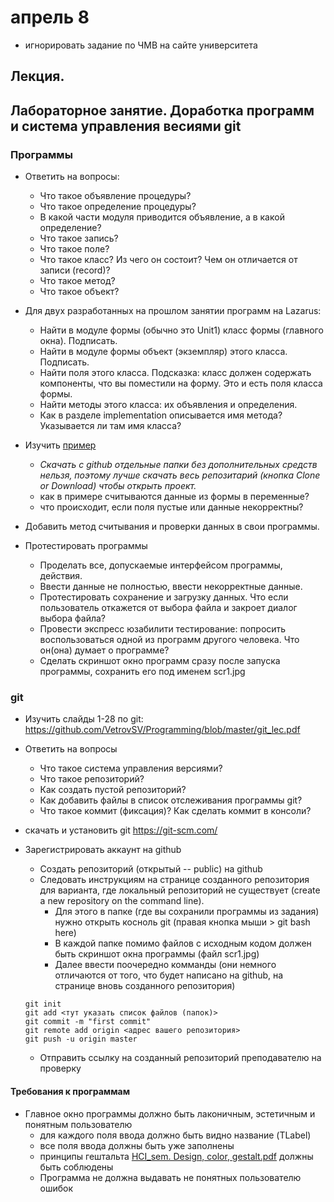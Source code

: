 # апрель 8

- игнорировать задание по ЧМВ на сайте университета

## Лекция.
<!-- - Конспект [Лекция UX](https://github.com/ivtipm/HCI/blob/master/HCI_lec_4.%20UX.pdf)
- слайды 39 и далее
- конспект можно сделать в электронном виде (или взять слайды лекции), добавить свои пометки и комментарии, затем распечатать добавив к своему бумажному конспекту
- изучить все приведённые в слайдах ссылки, дополнить конспект краткой информацией из ссылок
- Ответить на вопросы (на последних слайдах лекции) -->



## Лабораторное занятие. Доработка программ и система управления весиями git
### Программы
- Ответить на вопросы:
  - Что такое объявление процедуры?
  - Что такое определение процедуры?
  - В какой части модуля приводится объявление, а в какой определение?
  - Что такое запись?
  - Что такое поле?
  - Что такое класс? Из чего он состоит? Чем он отличается от записи (record)?
  - Что такое метод?
  - Что такое объект?


- Для двух разработанных на прошлом занятии программ на Lazarus:
  - Найти в модуле формы (обычно это Unit1) класс формы (главного окна). Подписать.
  - Найти в модуле формы объект (экземпляр) этого класса. Подписать.
  - Найти поля этого класса. Подсказка: класс должен содержать компоненты, что вы поместили на форму. Это и есть поля класса формы.
  - Найти методы этого класса: их объявления и определения.
  - Как в разделе implementation описывается имя метода? Указывается ли там имя класса?

- Изучить [пример](https://github.com/ivtipm/HCI/tree/master/1%20%D0%BA%D1%83%D1%80%D1%81/simple_gui_example2)
  - *Скачать с github отдельные папки без дополнительных средств нельзя, поэтому лучше скачать весь репозитарий (кнопка Clone or Download) чтобы открыть проект.*
  - как в примере считываются данные из формы в переменные?
  - что происходит, если поля пустые или данные некорректны?
- Добавить метод считывания и проверки данных в свои программы.
- Протестировать программы
  - Проделать все, допускаемые интерфейсом программы, действия.
  - Ввести данные не полностью, ввести некорректные данные.
  - Протестировать сохранение и загрузку данных. Что если пользователь откажется от выбора файла и закроет диалог выбора файла?
  - Провести экспресс юзабилити тестирование: попросить воспользоваться одной из программ другого человека. Что он(она) думает о программе?
  - Сделать скриншот окно программ сразу после запуска программы, сохранить его под именем scr1.jpg

### git
  - Изучить слайды 1-28 по git: https://github.com/VetrovSV/Programming/blob/master/git_lec.pdf
  - Ответить на вопросы
    - Что такое система управления версиями?
    - Что такое репозиторий?
    - Как создать пустой репозиторий?
    - Как добавить файлы в список отслеживания программы git?
    - Что такое коммит (фиксация)? Как сделать коммит в консоли?

- скачать и установить git https://git-scm.com/
- Зарегистрировать аккаунт на github
  - Создать репозиторий (открытый -- public) на github
  - Следовать инструкциям на странице созданного репозитория для варианта, где локальный репозиторий не существует (create a new repository on the command line).
    - Для этого в папке (где вы сохранили программы из задания) нужно открыть косноль git (правая кнопка мыши > git bash here)
    - В каждой папке помимо файлов с исходным кодом должен быть скриншот окна программы (файл scr1.jpg)
    - Далее ввести поочередно комманды (они немного отличаются от того, что будет написано на github, на странице вновь созданного репозитория)

  ```
  git init
  git add <тут указать список файлов (папок)>
  git commit -m "first commit"
  git remote add origin <адрес вашего репозитория>
  git push -u origin master
  ```
  - Отправить ссылку на созданный репозиторий преподавателю на проверку



#### Требования к программам
- Главное окно программы должно быть лаконичным, эстетичным и понятным пользователю
  - для каждого поля ввода должно быть видно название (TLabel)
  - все поля ввода должны быть уже заполнены
  - принципы гештальта [HCI_sem. Design, color, gestalt.pdf](https://github.com/ivtipm/HCI/blob/master/HCI_sem.%20Design%2C%20color%2C%20gestalt.pdf) должны быть соблюдены
  - Программа не должна выдавать не понятных пользователю ошибок
